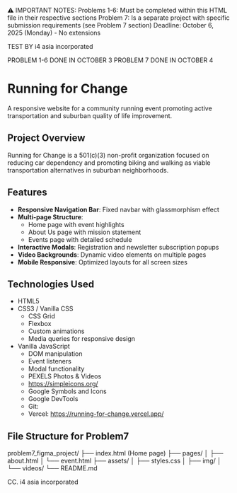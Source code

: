 ⚠️ IMPORTANT NOTES:
Problems 1-6: Must be completed within this HTML file in their respective sections
Problem 7: Is a separate project with specific submission requirements (see Problem 7 section)
Deadline: October 6, 2025 (Monday) - No extensions

TEST BY i4 asia incorporated 

PROBLEM 1-6 DONE IN OCTOBER 3 
PROBLEM 7 DONE IN OCTOBER 4 

# Running for Change

A responsive website for a community running event promoting active transportation and suburban quality of life improvement.

## Project Overview

Running for Change is a 501(c)(3) non-profit organization focused on reducing car dependency and promoting biking and walking as viable transportation alternatives in suburban neighborhoods.

## Features

- **Responsive Navigation Bar**: Fixed navbar with glassmorphism effect
- **Multi-page Structure**: 
  - Home page with event highlights
  - About Us page with mission statement
  - Events page with detailed schedule
- **Interactive Modals**: Registration and newsletter subscription popups
- **Video Backgrounds**: Dynamic video elements on multiple pages
- **Mobile Responsive**: Optimized layouts for all screen sizes

## Technologies Used

- HTML5
- CSS3 / Vanilla CSS
  - CSS Grid
  - Flexbox
  - Custom animations 
  - Media queries for responsive design
- Vanilla JavaScript
  - DOM manipulation
  - Event listeners
  - Modal functionality
  - PEXELS Photos & Videos 
  - https://simpleicons.org/
  - Google Symbols and Icons
  - Google DevTools
  - Git: 
  - Vercel: https://running-for-change.vercel.app/

## File Structure for Problem7

problem7_figma_project/
├── index.html (Home page)
├── pages/
│   ├── about.html
│   └── event.html
├── assets/
│   ├── styles.css
│   ├── img/
│   └── videos/
└── README.md

CC. i4 asia incorporated 
